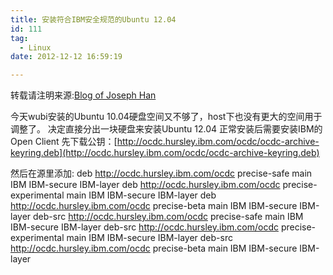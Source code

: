 ```yaml
---
title: 安装符合IBM安全规范的Ubuntu 12.04
id: 111
tag:
  - Linux
date: 2012-12-12 16:59:19

---
```


转载请注明来源:[Blog of Joseph Han](http://blog.joseph-han.net/ "Blog of Joseph Han")

今天wubi安装的Ubuntu 10.04硬盘空间又不够了，host下也没有更大的空间用于调整了。
决定直接分出一块硬盘来安装Ubuntu 12.04
正常安装后需要安装IBM的Open Client
先下载公钥：[http://ocdc.hursley.ibm.com/ocdc/ocdc-archive-keyring.deb](http://ocdc.hursley.ibm.com/ocdc/ocdc-archive-keyring.deb)

然后在源里添加:
deb http://ocdc.hursley.ibm.com/ocdc precise-safe main IBM IBM-secure IBM-layer
deb http://ocdc.hursley.ibm.com/ocdc precise-experimental main IBM IBM-secure IBM-layer
deb http://ocdc.hursley.ibm.com/ocdc precise-beta main IBM IBM-secure IBM-layer
deb-src http://ocdc.hursley.ibm.com/ocdc precise-safe main IBM IBM-secure IBM-layer
deb-src http://ocdc.hursley.ibm.com/ocdc precise-experimental main IBM IBM-secure IBM-layer
deb-src http://ocdc.hursley.ibm.com/ocdc precise-beta main IBM IBM-secure IBM-layer

&nbsp;